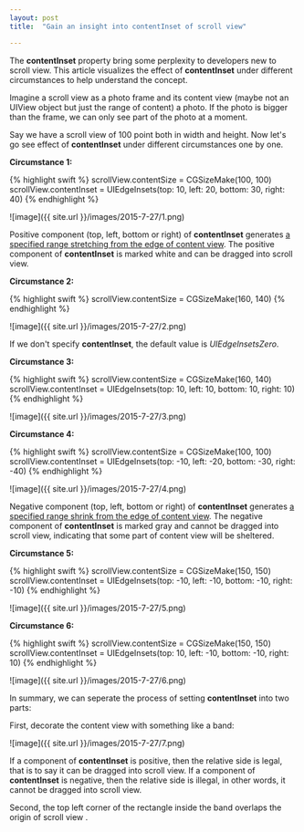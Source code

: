 ```yaml
---
layout: post
title:  "Gain an insight into contentInset of scroll view"

---
```

The **contentInset** property bring some perplexity to developers new to scroll view. This article visualizes the effect of **contentInset** under different circumstances to help understand the concept.

Imagine a scroll view as a photo frame and its content view (maybe not an UIView object but just the range of content) a photo. If the photo is bigger than the frame, we can only see part of the photo at a moment. 

Say we have a scroll view of 100 point both in width and height. Now let's go see effect of **contentInset** under different circumstances one by one.

**Circumstance 1:**

{% highlight swift %}
scrollView.contentSize = CGSizeMake(100, 100)
scrollView.contentInset = UIEdgeInsets(top: 10, left: 20, bottom: 30, right: 40)
{% endhighlight %}

![image]({{ site.url }}/images/2015-7-27/1.png)

Positive component (top, left, bottom or right) of **contentInset** generates <u>a specified range stretching from the edge of content view</u>.  The positive component of **contentInset** is marked white and can be dragged into scroll view.

**Circumstance 2:**

{% highlight swift %}
scrollView.contentSize = CGSizeMake(160, 140)
{% endhighlight %}

![image]({{ site.url }}/images/2015-7-27/2.png)

If we don't specify **contentInset**, the default value is *UIEdgeInsetsZero*.

**Circumstance 3:**

{% highlight swift %}
scrollView.contentSize = CGSizeMake(160, 140)
scrollView.contentInset = UIEdgeInsets(top: 10, left: 10, bottom: 10, right: 10)
{% endhighlight %}

![image]({{ site.url }}/images/2015-7-27/3.png)

**Circumstance 4:**

{% highlight swift %}
scrollView.contentSize = CGSizeMake(100, 100)
scrollView.contentInset = UIEdgeInsets(top: -10, left: -20, bottom: -30, right: -40)
{% endhighlight %}

![image]({{ site.url }}/images/2015-7-27/4.png)

Negative component (top, left, bottom or right) of **contentInset** generates <u>a specified range shrink from the edge of content view</u>. The negative component of **contentInset** is marked gray and cannot be dragged into scroll view, indicating that some part of content view will be sheltered.

**Circumstance 5:**

{% highlight swift %}
scrollView.contentSize = CGSizeMake(150, 150)
scrollView.contentInset = UIEdgeInsets(top: -10, left: -10, bottom: -10, right: -10)
{% endhighlight %}

![image]({{ site.url }}/images/2015-7-27/5.png)

**Circumstance 6:**

{% highlight swift %}
scrollView.contentSize = CGSizeMake(150, 150)
scrollView.contentInset = UIEdgeInsets(top: 10, left: -10, bottom: -10, right: 10)
{% endhighlight %}

![image]({{ site.url }}/images/2015-7-27/6.png)

In summary, we can seperate the process of setting **contentInset** into two parts:

First, decorate the content view with something like a band:

![image]({{ site.url }}/images/2015-7-27/7.png)

If a component of **contentInset** is positive, then the relative side is legal, that is to say it can be dragged into scroll view. If a component of **contentInset** is negative, then the relative side is illegal, in other words, it cannot be dragged into scroll view.

Second, the top left corner of the rectangle inside the band overlaps the origin of scroll view .
